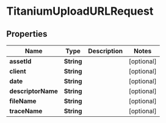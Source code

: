 

# TitaniumUploadURLRequest


## Properties

| Name | Type | Description | Notes |
|------------ | ------------- | ------------- | -------------|
|**assetId** | **String** |  |  [optional] |
|**client** | **String** |  |  [optional] |
|**date** | **String** |  |  [optional] |
|**descriptorName** | **String** |  |  [optional] |
|**fileName** | **String** |  |  [optional] |
|**traceName** | **String** |  |  [optional] |



